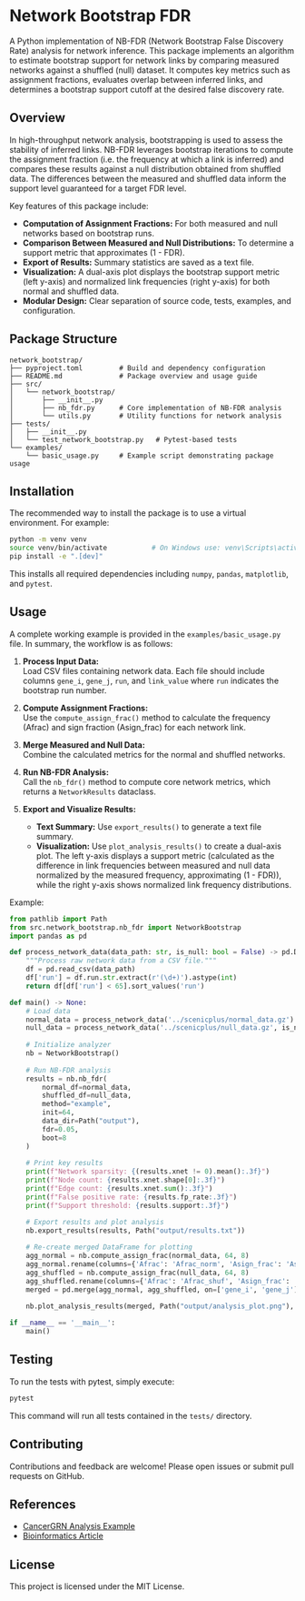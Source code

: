 # Network Bootstrap FDR

A Python implementation of NB-FDR (Network Bootstrap False Discovery Rate) analysis for network inference. This package implements an algorithm to estimate bootstrap support for network links by comparing measured networks against a shuffled (null) dataset. It computes key metrics such as assignment fractions, evaluates overlap between inferred links, and determines a bootstrap support cutoff at the desired false discovery rate.

## Overview

In high-throughput network analysis, bootstrapping is used to assess the stability of inferred links. NB-FDR leverages bootstrap iterations to compute the assignment fraction (i.e. the frequency at which a link is inferred) and compares these results against a null distribution obtained from shuffled data. The differences between the measured and shuffled data inform the support level guaranteed for a target FDR level.

Key features of this package include:
- **Computation of Assignment Fractions:** For both measured and null networks based on bootstrap runs.
- **Comparison Between Measured and Null Distributions:** To determine a support metric that approximates (1 - FDR).
- **Export of Results:** Summary statistics are saved as a text file.
- **Visualization:** A dual-axis plot displays the bootstrap support metric (left y-axis) and normalized link frequencies (right y-axis) for both normal and shuffled data.
- **Modular Design:** Clear separation of source code, tests, examples, and configuration.

## Package Structure
```
network_bootstrap/
├── pyproject.toml         # Build and dependency configuration
├── README.md              # Package overview and usage guide
├── src/
│   └── network_bootstrap/
│       ├── __init__.py
│       ├── nb_fdr.py      # Core implementation of NB-FDR analysis
│       └── utils.py       # Utility functions for network analysis
├── tests/
│   ├── __init__.py
│   └── test_network_bootstrap.py   # Pytest-based tests
└── examples/
    └── basic_usage.py     # Example script demonstrating package usage
```
## Installation

The recommended way to install the package is to use a virtual environment. For example:

```bash
python -m venv venv
source venv/bin/activate           # On Windows use: venv\Scripts\activate
pip install -e ".[dev]"
```

This installs all required dependencies including `numpy`, `pandas`, `matplotlib`, and `pytest`.

## Usage

A complete working example is provided in the `examples/basic_usage.py` file. In summary, the workflow is as follows:

1. **Process Input Data:**  
   Load CSV files containing network data. Each file should include columns `gene_i`, `gene_j`, `run`, and `link_value` where `run` indicates the bootstrap run number.

2. **Compute Assignment Fractions:**  
   Use the `compute_assign_frac()` method to calculate the frequency (Afrac) and sign fraction (Asign_frac) for each network link.

3. **Merge Measured and Null Data:**  
   Combine the calculated metrics for the normal and shuffled networks.

4. **Run NB-FDR Analysis:**  
   Call the `nb_fdr()` method to compute core network metrics, which returns a `NetworkResults` dataclass.

5. **Export and Visualize Results:**  
   - **Text Summary:** Use `export_results()` to generate a text file summary.
   - **Visualization:** Use `plot_analysis_results()` to create a dual-axis plot. The left y-axis displays a support metric (calculated as the difference in link frequencies between measured and null data normalized by the measured frequency, approximating (1 - FDR)), while the right y-axis shows normalized link frequency distributions.

Example:

```python
from pathlib import Path
from src.network_bootstrap.nb_fdr import NetworkBootstrap
import pandas as pd

def process_network_data(data_path: str, is_null: bool = False) -> pd.DataFrame:
    """Process raw network data from a CSV file."""
    df = pd.read_csv(data_path)
    df['run'] = df.run.str.extract(r'(\d+)').astype(int)
    return df[df['run'] < 65].sort_values('run')

def main() -> None:
    # Load data
    normal_data = process_network_data('../scenicplus/normal_data.gz')
    null_data = process_network_data('../scenicplus/null_data.gz', is_null=True)
    
    # Initialize analyzer
    nb = NetworkBootstrap()
    
    # Run NB-FDR analysis
    results = nb.nb_fdr(
        normal_df=normal_data,
        shuffled_df=null_data,
        method="example",
        init=64,
        data_dir=Path("output"),
        fdr=0.05,
        boot=8
    )
    
    # Print key results
    print(f"Network sparsity: {(results.xnet != 0).mean():.3f}")
    print(f"Node count: {results.xnet.shape[0]:.3f}")
    print(f"Edge count: {results.xnet.sum():.3f}")
    print(f"False positive rate: {results.fp_rate:.3f}")
    print(f"Support threshold: {results.support:.3f}")

    # Export results and plot analysis
    nb.export_results(results, Path("output/results.txt"))
    
    # Re-create merged DataFrame for plotting
    agg_normal = nb.compute_assign_frac(normal_data, 64, 8)
    agg_normal.rename(columns={'Afrac': 'Afrac_norm', 'Asign_frac': 'Asign_frac_norm'}, inplace=True)
    agg_shuffled = nb.compute_assign_frac(null_data, 64, 8)
    agg_shuffled.rename(columns={'Afrac': 'Afrac_shuf', 'Asign_frac': 'Asign_frac_shuf'}, inplace=True)
    merged = pd.merge(agg_normal, agg_shuffled, on=['gene_i', 'gene_j'])
    
    nb.plot_analysis_results(merged, Path("output/analysis_plot.png"), bins=32)

if __name__ == '__main__':
    main()
```

## Testing

To run the tests with pytest, simply execute:

```bash
pytest
```

This command will run all tests contained in the `tests/` directory.

## Contributing

Contributions and feedback are welcome! Please open issues or submit pull requests on GitHub.

## References

- [CancerGRN Analysis Example](https://dcolin.shinyapps.io/cancergrn/)
- [Bioinformatics Article](https://academic.oup.com/bioinformatics/article/35/6/1026/5086392)

## License

This project is licensed under the MIT License.
